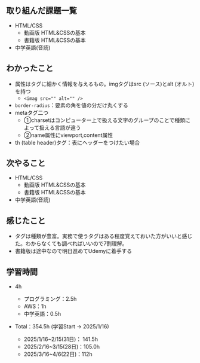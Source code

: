 ## 取り組んだ課題一覧
- HTML/CSS
  - 動画版 HTML&CSSの基本
  - 書籍版 HTML&CSSの基本
- 中学英語(音読)
## わかったこと
- 属性はタグに細かく情報を与えるもの。imgタグはsrc (ソース)とalt (オルト)を持つ
  - `<imag src="" alt="" />`
- `border-radius`：要素の角を値の分だけ丸くする
- metaタグ二つ
  - ①charsetはコンピューター上で扱える文字のグループのことで種類によって扱える言語が違う
  - ②name属性にviewport,content属性
- th (table header)タグ：表にヘッダーをつけたい場合
## 次やること
- HTML/CSS
  - 動画版 HTML&CSSの基本
  - 書籍版 HTML&CSSの基本
- 中学英語(音読)
## 感じたこと
- タグは種類が豊富。実務で使うタグはある程度覚えておいた方がいいと感じた。わからなくても調べればいいので7割理解。
- 書籍版は途中なので明日進めてUdemyに着手する
## 学習時間
- 4h
  - プログラミング：2.5h
  - AWS：1h
  - 中学英語：0.5h

- Total：354.5h (学習Start → 2025/1/16)
  - 2025/1/16~2/15(31日)： 141.5h
  - 2025/2/16~3/15(28日)：105.0h
  - 2025/3/16~4/6(22日)：112h
